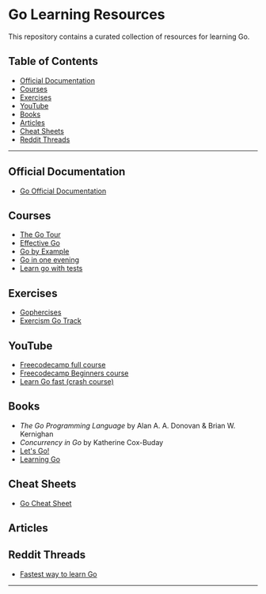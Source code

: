 # Go Learning Resources

This repository contains a curated collection of resources for learning Go. 

## Table of Contents

- [Official Documentation](#official-documentation)
- [Courses](#courses)
- [Exercises](#exercises)
- [YouTube](#youtube)
- [Books](#books)
- [Articles](#articles)
- [Cheat Sheets](#cheat-sheets)
- [Reddit Threads](#reddit-threads)

---

## Official Documentation

- [Go Official Documentation](https://golang.org/doc/)

## Courses

- [The Go Tour](https://tour.golang.org/)
- [Effective Go](https://go.dev/doc/effective_go)
- [Go by Example](https://gobyexample.com/)
- [Go in one evening](https://threedots.tech/go-in-one-evening/)
- [Learn go with tests](https://quii.gitbook.io/learn-go-with-tests/go-fundamentals/hello-world)
  
## Exercises

- [Gophercises](https://gophercises.com/)
- [Exercism Go Track](https://exercism.org/tracks/go)

## YouTube

- [Freecodecamp full course](https://www.youtube.com/watch?v=un6ZyFkqFKo&ab_channel=freeCodeCamp.org)
- [Freecodecamp Beginners course](https://www.youtube.com/watch?v=akosxcqJorU&t=129s&ab_channel=freeCodeCamp.org)
- [Learn Go fast (crash course)](https://www.youtube.com/watch?v=8uiZC0l4Ajw&t=158s&ab_channel=AlexMux)

## Books

- *The Go Programming Language* by Alan A. A. Donovan & Brian W. Kernighan
- *Concurrency in Go* by Katherine Cox-Buday
- [Let's Go!](https://lets-go.alexedwards.net/)
- [Learning Go](https://www.amazon.ca/Learning-Go-Idiomatic-Real-World-Programming/dp/1492077216)

## Cheat Sheets

- [Go Cheat Sheet](https://devhints.io/go)

## Articles


## Reddit Threads
- [Fastest way to learn Go](https://www.reddit.com/r/golang/comments/1465pwq/fastest_way_to_learn_golang/)
---

